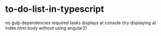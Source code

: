 # to-do-list-in-typescript
no gulp dependencies required
tasks displays at console (try displaying at index.html body without using angular2)

